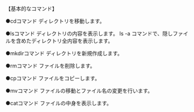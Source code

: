【基本的なコマンド】

●cdコマンド
  ディレクトリを移動します。

●lsコマンド
  ディレクトリの内容を表示します。 ls -a コマンドで、隠しファイルを含めたディレクトリ全内容を表示します。

●mkdirコマンド
  ディレクトリを新規作成します。

●rmコマンド
  ファイルを削除します。

●cpコマンド
  ファイルをコピーします。

●mvコマンド
  ファイルの移動とファイル名の変更を行います。

●catコマンド
  ファイルの中身を表示します。
